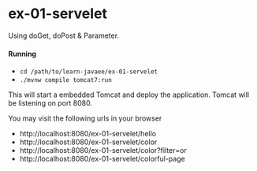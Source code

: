# ex-01-servelet

Using doGet, doPost & Parameter.

#### Running

+ `cd /path/to/learn-javaee/ex-01-servelet`
+ `./mvnw compile tomcat7:run`

This will start a embedded Tomcat and deploy the application.
Tomcat will be listening on port 8080.

You may visit the following urls in your browser

+ http://localhost:8080/ex-01-servelet/hello
+ http://localhost:8080/ex-01-servelet/color
+ http://localhost:8080/ex-01-servelet/color?filter=or
+ http://localhost:8080/ex-01-servelet/colorful-page 